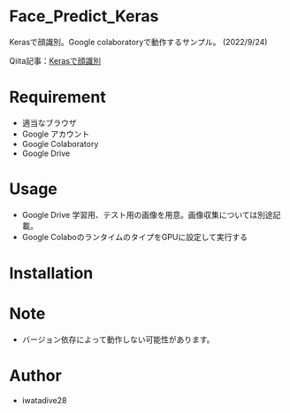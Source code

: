 # Face_Predict_Keras

Kerasで顔識別。Google colaboratoryで動作するサンプル。
(2022/9/24)

Qiita記事：[Kerasで顔識別](https://qiita.com/kiwsdiv/items/d5f6caf0f1a836b1bcf9)

# Requirement

- 適当なブラウザ
- Google アカウント
- Google Colaboratory
- Google Drive

# Usage
- Google Drive 学習用、テスト用の画像を用意。画像収集については別途記載。
- Google ColaboのランタイムのタイプをGPUに設定して実行する

# Installation

# Note
- バージョン依存によって動作しない可能性があります。

# Author
- iwatadive28